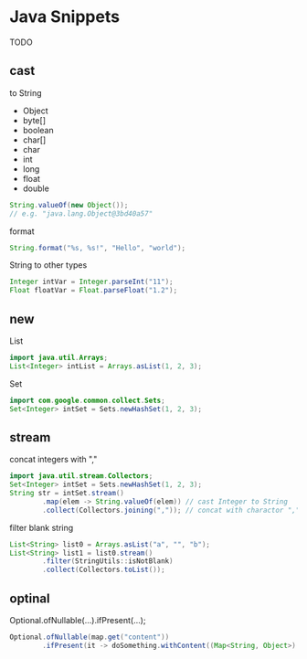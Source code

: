# Java Snippets

TODO

## cast

to String

- Object
- byte[]
- boolean
- char[]
- char
- int
- long
- float
- double

```java
String.valueOf(new Object());
// e.g. "java.lang.Object@3bd40a57"
```

format

```java
String.format("%s, %s!", "Hello", "world");
```

String to other types

```java
Integer intVar = Integer.parseInt("11");
Float floatVar = Float.parseFloat("1.2");
```

## new

List

```java
import java.util.Arrays;
List<Integer> intList = Arrays.asList(1, 2, 3);
```

Set

```java
import com.google.common.collect.Sets;
Set<Integer> intSet = Sets.newHashSet(1, 2, 3);
```

## stream

concat integers with ","

```java
import java.util.stream.Collectors;
Set<Integer> intSet = Sets.newHashSet(1, 2, 3);
String str = intSet.stream()
        .map(elem -> String.valueOf(elem)) // cast Integer to String
        .collect(Collectors.joining(",")); // concat with charactor ","
```

filter blank string

```java
List<String> list0 = Arrays.asList("a", "", "b");
List<String> list1 = list0.stream()
        .filter(StringUtils::isNotBlank)
        .collect(Collectors.toList());
```

## optinal

Optional.ofNullable(…).ifPresent(…);

```java
Optional.ofNullable(map.get("content"))
        .ifPresent(it -> doSomething.withContent((Map<String, Object>) content));
```
